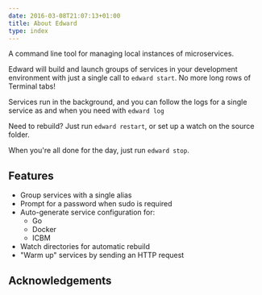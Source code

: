 ```yaml
---
date: 2016-03-08T21:07:13+01:00
title: About Edward
type: index
---
```


A command line tool for managing local instances of microservices.

Edward will build and launch groups of services in your development environment
with just a single call to `edward start`. No more long rows of Terminal tabs!

Services run in the background, and you can follow the logs for a single service
as and when you need with `edward log`

Need to rebuild? Just run `edward restart`, or set up a watch on the source folder.

When you're all done for the day, just run `edward stop`.

## Features

* Group services with a single alias
* Prompt for a password when sudo is required
* Auto-generate service configuration for:
  * Go
  * Docker
  * ICBM
* Watch directories for automatic rebuild
* "Warm up" services by sending an HTTP request

## Acknowledgements
